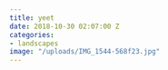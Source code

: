 ```yaml
---
title: yeet
date: 2018-10-30 02:07:00 Z
categories:
- landscapes
image: "/uploads/IMG_1544-568f23.jpg"
---
```


